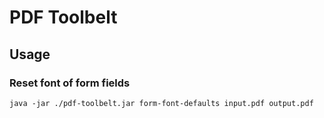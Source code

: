 # PDF Toolbelt

## Usage

### Reset font of form fields

    java -jar ./pdf-toolbelt.jar form-font-defaults input.pdf output.pdf
